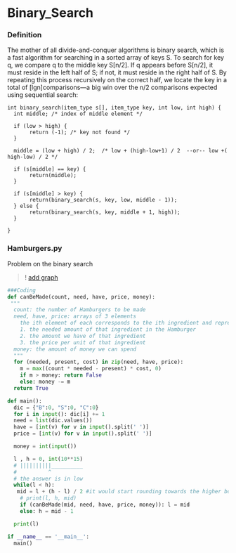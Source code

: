 # Binary_Search


### Definition 

The mother of all divide-and-conquer algorithms is binary search, which is a
fast algorithm for searching in a sorted array of keys S. To search for key q, we
compare q to the middle key S\[n/2\]. If q appears before S\[n/2\], it must reside
in the left half of S; if not, it must reside in the right half of S. By repeating
this process recursively on the correct half, we locate the key in a total of 
\[lgn\]comparisons—a big win over the n/2 comparisons expected using sequential search:
```binary_search
int binary_search(item_type s[], item_type key, int low, int high) {
  int middle; /* index of middle element */

  if (low > high) {
       return (-1); /* key not found */
  }

  middle = (low + high) / 2;  /* low + (high-low+1) / 2  --or-- low +( high-low) / 2 */

  if (s[middle] == key) {
       return(middle);   
  }
  
  if (s[middle] > key) {
       return(binary_search(s, key, low, middle - 1));
  } else {
       return(binary_search(s, key, middle + 1, high));
  }
  
}
```


### Hamburgers.py
Problem on the binary  search

> ! [add graph](https://ibb.co/1G8pKND)


```python
###Coding
def canBeMade(count, need, have, price, money):
 """
  count: the number of Hamburgers to be made
  need, have, price: arrays of 3 elements
    the ith element of each corresponds to the ith ingredient and represents
    1. the needed amount of that ingredient in the Hamburger
    2. the amount we have of that ingredient
    3. the price per unit of that ingredient
  money: the amount of money we can spend
  """
  for (needed, present, cost) in zip(need, have, price):
    m = max((count * needed - present) * cost, 0)
    if m > money: return False
    else: money -= m
  return True

def main():
  dic = {"B":0, "S":0, "C":0}
  for i in input(): dic[i] += 1
  need = list(dic.values())
  have = [int(v) for v in input().split(' ')]
  price = [int(v) for v in input().split(' ')]

  money = int(input())

  l , h = 0, int(10**15)
  # ||||||||||__________
  #          ^
  # the answer is in low
  while(l < h):
   mid = l + (h - l) / 2 #it would start rounding towards the higher bound
    # print(l, h, mid)
    if (canBeMade(mid, need, have, price, money)): l = mid
    else: h = mid - 1

  print(l)

if __name__ == '__main__':
  main()

```
